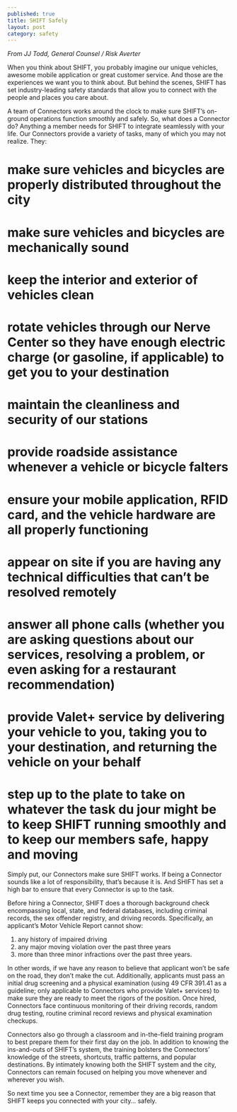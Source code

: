 ```yaml
---
published: true
title: SHIFT Safely
layout: post
category: safety
---
```

*From JJ Todd, General Counsel / Risk Averter*

When you think about SHIFT, you probably imagine our unique vehicles, awesome mobile application or great customer service. And those are the experiences we want you to think about. But behind the scenes, SHIFT has set industry-leading safety standards that allow you to connect with the people and places you care about.

A team of Connectors works around the clock to make sure SHIFT’s on-ground operations function smoothly and safely. So, what does a Connector do? Anything a member needs for SHIFT to integrate seamlessly with your life. Our Connectors provide a variety of tasks, many of which you may not realize. They:

# make sure vehicles and bicycles are properly distributed throughout the city
# make sure vehicles and bicycles are mechanically sound
# keep the interior and exterior of vehicles clean
# rotate vehicles through our Nerve Center so they have enough electric charge (or gasoline, if applicable) to get you to your destination 
# maintain the cleanliness and security of our stations
# provide roadside assistance whenever a vehicle or bicycle falters
# ensure your mobile application, RFID card, and the vehicle hardware are all properly functioning
# appear on site if you are having any technical difficulties that can’t be resolved remotely
# answer all phone calls (whether you are asking questions about our services, resolving a problem, or even asking for a restaurant recommendation)
# provide Valet+ service by delivering your vehicle to you, taking you to your destination, and returning the vehicle on your behalf
# step up to the plate to take on whatever the task du jour might be to keep SHIFT running smoothly and to keep our members safe, happy and moving

Simply put, our Connectors make sure SHIFT works. If being a Connector sounds like a lot of responsibility, that’s because it is. And SHIFT has set a high bar to ensure that every Connector is up to the task. 

Before hiring a Connector, SHIFT does a thorough background check encompassing local, state, and federal databases, including criminal records, the sex offender registry, and driving records. Specifically, an applicant’s Motor Vehicle Report cannot show: 
1. any history of impaired driving
2. any major moving violation over the past three years
3. more than three minor infractions over the past three years. 

In other words, if we have any reason to believe that applicant won’t be safe on the road, they don’t make the cut. Additionally, applicants must pass an initial drug screening and a physical examination (using 49 CFR 391.41 as a guideline; only applicable to Connectors who provide Valet+ services) to make sure they are ready to meet the rigors of the position. Once hired, Connectors face continuous monitoring of their driving records, random drug testing, routine criminal record reviews and physical examination checkups.

Connectors also go through a classroom and in-the-field training program to best prepare them for their first day on the job. In addition to knowing the ins-and-outs of SHIFT’s system, the training bolsters the Connectors’ knowledge of the streets, shortcuts, traffic patterns, and popular destinations. By intimately knowing both the SHIFT system and the city, Connectors can remain focused on helping you move whenever and wherever you wish.

So next time you see a Connector, remember they are a big reason that SHIFT keeps you connected with your city… safely. 
